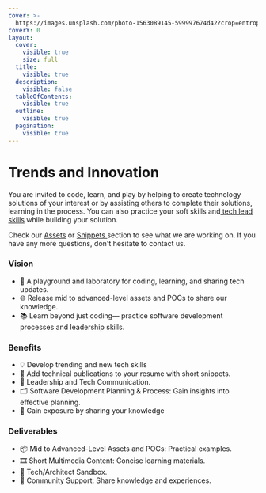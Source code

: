 ```yaml
---
cover: >-
  https://images.unsplash.com/photo-1563089145-599997674d42?crop=entropy&cs=srgb&fm=jpg&ixid=M3wxOTcwMjR8MHwxfHNlYXJjaHw1fHxOZW9ufGVufDB8fHx8MTcxOTAyNTg4NXww&ixlib=rb-4.0.3&q=85
coverY: 0
layout:
  cover:
    visible: true
    size: full
  title:
    visible: true
  description:
    visible: false
  tableOfContents:
    visible: true
  outline:
    visible: true
  pagination:
    visible: true
---
```


# Trends and Innovation

You are invited to code, learn, and play by helping to create technology solutions of your interest or by assisting others to complete their solutions, learning in the process. You can also practice your soft skills and[ tech lead skills](tech-leads-innitiative.md) while building your solution.

Check our [Assets](assets/) or [Snippets ](snippets-mediums-etc.md)section to see what we are working on.  If you have any more questions, don't hesitate to contact us.

### Vision

* 🧪 A playground and laboratory for coding, learning, and sharing tech updates.&#x20;
* 🌐 Release mid to advanced-level assets and POCs to share our knowledge.&#x20;
* 📚 Learn beyond just coding— practice software development processes and leadership skills.

### Benefits

* 💡 Develop trending and new tech skills
* 📖 Add technical publications to your resume with short snippets.
* 🌟 Leadership and Tech Communication.
* 🗂️ Software Development Planning & Process: Gain insights into effective planning.
* 🔀 Gain exposure by sharing your knowledge

### &#x20;Deliverables

* 📦 Mid to Advanced-Level Assets and POCs: Practical examples.&#x20;
* 🎞️ Short Multimedia Content: Concise learning materials.&#x20;
* 🧰 Tech/Architect Sandbox.&#x20;
* 🤝 Community Support: Share knowledge and experiences.

